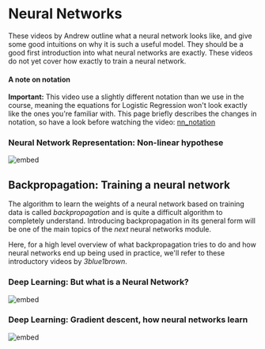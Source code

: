 # Neural Networks

These videos by Andrew outline what a neural network looks like, and give some
good intuitions on why it is such a useful model. They should be a good first
introduction into what neural networks are exactly. These videos do not yet
cover how exactly to train a neural network.

#### A note on notation

**Important:** This video use a slightly different notation than we use in
the course, meaning the equations for Logistic Regression won't look exactly
like the ones you're familiar with. This page briefly describes the changes
in notation, so have a look before watching the video: [nn_notation](nn_notation.pdf)

### Neural Network Representation: Non-linear hypothese

![embed](https://youtube.com/embed/SGEroEKFbnY)

## Backpropagation: Training a neural network

The algorithm to learn the weights of a neural network based on training data
is called *backpropagation* and is quite a difficult algorithm to completely
understand. Introducing backpropagation in its general form will be one of the
main topics of the *next* neural networks module.

Here, for a high level overview of what backpropagation tries to do and
how neural networks end up being used in practice, we'll refer to these
introductory videos by *3blue1brown*.

### Deep Learning: But what is a Neural Network?

![embed](https://youtube.com/embed/aircAruvnKk)

### Deep Learning: Gradient descent, how neural networks learn

![embed](https://youtube.com/embed/IHZwWFHWa-w)

